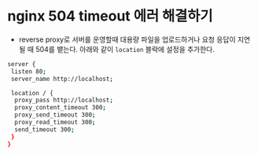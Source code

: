 # nginx 504 timeout 에러 해결하기

- reverse proxy로 서버를 운영할때 대용량 파일을 업로드하거나 요청 응답이 지연될 때 504를 뱉는다. 아래와 같이 `location` 블락에 설정을 추가한다.

```sh
server {
 listen 80;
 server_name http://localhost;

 location / {
  proxy_pass http://localhost;
  proxy_content_timeout 300;
  proxy_send_timeout 300;
  proxy_read_timeout 300;
  send_timeout 300;
 }
}
```
